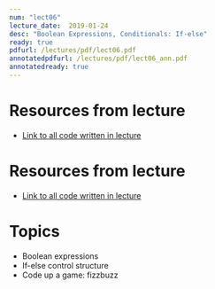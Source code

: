 ```yaml
---
num: "lect06"
lecture_date:  2019-01-24
desc: "Boolean Expressions, Conditionals: If-else"
ready: true
pdfurl: /lectures/pdf/lect06.pdf
annotatedpdfurl: /lectures/pdf/lect06_ann.pdf
annotatedready: true
---
```


# Resources from lecture

* [Link to all code written in lecture](https://github.com/ucsb-cs8-w19-mirza/cs8-w19-lectures)

# Resources from lecture

* [Link to all code written in lecture](https://github.com/ucsb-cs8-w19-mirza/cs8-w19-lectures)

# Topics
* Boolean expressions
* If-else control structure 
* Code up a game: fizzbuzz


